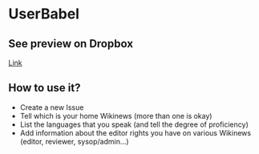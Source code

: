 # UserBabel
## See preview on Dropbox
[Link](https://www.dropbox.com/s/pyz2x25o8e1syna/UserBabel.xlsx?dl=0)

## How to use it?

+ Create a new Issue
+ Tell which is your home Wikinews (more than one is okay)
+ List the languages that you speak (and tell the degree of proficiency)
+ Add information about the editor rights you have on various Wikinews (editor, reviewer, sysop/admin...)
